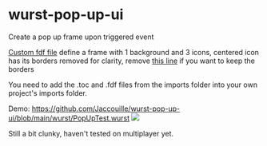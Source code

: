 # wurst-pop-up-ui
Create a pop up frame upon triggered event

[Custom fdf file](https://github.com/Jaccouille/wurst-pop-up-ui/blob/main/imports/PopUp.fdf) define a frame with 1 background and 3 icons, centered icon has its borders removed for clarity, remove [this line](https://github.com/Jaccouille/wurst-pop-up-ui/blob/main/imports/PopUp.fdf#L32) if you want to keep the borders

You need to add the .toc and .fdf files from the imports folder into your own project's imports folder.

Demo: https://github.com/Jaccouille/wurst-pop-up-ui/blob/main/wurst/PopUpTest.wurst
![](https://streamable.com/r8jb3i)

Still a bit clunky, haven't tested on multiplayer yet.

